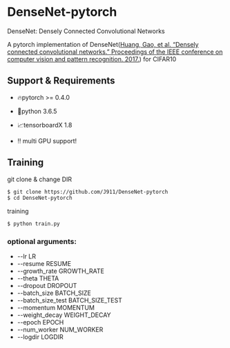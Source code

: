 # DenseNet-pytorch
DenseNet: Densely Connected Convolutional Networks 

A pytorch implementation of DenseNet([Huang, Gao, et al. “Densely connected convolutional networks.” Proceedings of the IEEE conference on computer vision and pattern recognition. 2017.](https://arxiv.org/abs/1608.06993)) for CIFAR10

## Support & Requirements
- 🔥pytorch >= 0.4.0
- 🐍python 3.6.5 
- 📈tensorboardX 1.8

- ‼ multi GPU support!

## Training
git clone & change DIR
```bash
$ git clone https://github.com/J911/DenseNet-pytorch
$ cd DenseNet-pytorch
```
training
```bash
$ python train.py
```
### optional arguments:    
- --lr LR
- --resume RESUME
- --growth_rate GROWTH_RATE
- --theta THETA
- --dropout DROPOUT
- --batch_size BATCH_SIZE
- --batch_size_test BATCH_SIZE_TEST
- --momentum MOMENTUM
- --weight_decay WEIGHT_DECAY
- --epoch EPOCH
- --num_worker NUM_WORKER
- --logdir LOGDIR
